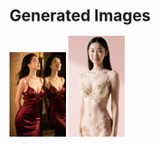# Generated Images



<img src="2025_10_18_01.webp" width="100"/> <img src="2025_10_18_02.webp" width="100"/>